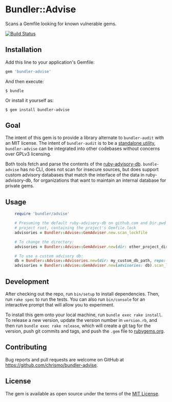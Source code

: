 # Bundler::Advise

Scans a Gemfile looking for known vulnerable gems.

[![Build Status](https://travis-ci.org/chrismo/bundler-advise.svg?branch=master)](https://travis-ci.org/chrismo/bundler-advise)

## Installation

Add this line to your application's Gemfile:

```ruby
gem 'bundler-advise'
```

And then execute:

    $ bundle

Or install it yourself as:

    $ gem install bundler-advise

## Goal

The intent of this gem is to provide a library alternate to `bundler-audit` with an MIT license. The intent of
`bundler-audit` is to be a [standalone utility](https://github.com/rubysec/bundler-audit/issues/9),
`bundler-advise` can be integrated into other codebases without concerns over GPLv3 licensing.

Both tools fetch and parse the contents of the [ruby-advisory-db](rubysec/ruby-advisory-db.git). `bundle-advise`
has no CLI, does not scan for insecure sources, but does support custom advisory databases that match the interface
of the data in ruby-advisory-db, for organizations that want to maintain an internal database for private gems.

## Usage

```ruby
    require 'bundler/advise'

    # Presuming the default ruby-advisory-db on github.com and Dir.pwd is set to
    # project root, containing the project's Gemfile.lock
    advisories = Bundler::Advise::GemAdviser.new.scan_lockfile

    # To change the directory:
    advisories = Bundler::Advise::GemAdviser.new(dir: other_project_dir).scan_lockfile

    # To use a custom advisory db:
    db = Bundler::Advise::Advisories.new(dir: my_custom_db_path, repo: custom_git_url)
    advisories = Bundler::Advise::GemAdviser.new(advisories: db).scan_lockfile
```

## Development

After checking out the repo, run `bin/setup` to install dependencies. Then, run `rake spec` to run the tests. You can also run `bin/console` for an interactive prompt that will allow you to experiment.

To install this gem onto your local machine, run `bundle exec rake install`. To release a new version, update the version number in `version.rb`, and then run `bundle exec rake release`, which will create a git tag for the version, push git commits and tags, and push the `.gem` file to [rubygems.org](https://rubygems.org).

## Contributing

Bug reports and pull requests are welcome on GitHub at https://github.com/chrismo/bundler-advise.


## License

The gem is available as open source under the terms of the [MIT License](http://opensource.org/licenses/MIT).

